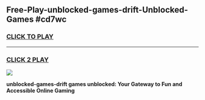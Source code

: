 
## Free-Play-unblocked-games-drift-Unblocked-Games #cd7wc
<h3>
<a href="https://news.freeplayer.one?title=unblocked-games-drift&ref=8M">CLICK TO PLAY</a></h3>
<hr>

<h3>
<a href="https://news.freeplayer.one?title=unblocked-games-drift&ref=8M">CLICK 2 PLAY</a>
  
</h3>

<a href="https://news.freeplayer.one?title=unblocked-games-drift&ref=8M"><img src="https://clearcache.store/games.png"></a>


**unblocked-games-drift games unblocked: Your Gateway to Fun and Accessible Online Gaming**
